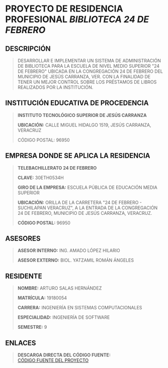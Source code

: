 # PROYECTO DE RESIDENCIA PROFESIONAL _**BIBLIOTECA 24 DE FEBRERO**_

## DESCRIPCIÓN
>
> DESARROLLAR E IMPLEMENTAR UN SISTEMA DE ADMINISTRACIÓN DE BIBLIOTECA PARA LA ESCUELA DE NIVEL MEDIO SUPERIOR \"24 DE FEBRERO\" UBICADA EN LA CONGREGACIÓN 24 DE FEBRERO DEL MUNICIPIO DE JESÚS CARRANZA, VER. CON LA FINALIDAD DE TENER UN MEJOR CONTROL SOBRE LOS PRÉSTAMOS DE LIBROS REALIZADOS POR LA INSTITUCIÓN.
>

## INSTITUCIÓN EDUCATIVA DE PROCEDENCIA
>
> **INSTITUTO TECNOLÓGICO SUPERIOR DE JESÚS CARRANZA**
> 
> **UBICACIÓN:** CALLE MIGUEL HIDALGO 1519, JESÚS CARRANZA, VERACRUZ
>
> CÓDIGO POSTAL: 96950 


## EMPRESA DONDE SE APLICA LA RESIDENCIA
>
> **TELEBACHILLERATO 24 DE FEBRERO**
>
> **CLAVE:** 30ETH0534H
> 
> **GIRO DE LA EMPRESA:** ESCUELA PÚBLICA DE EDUCACIÓN MEDIA SUPERIOR
>
> **UBICACIÓN:** ORILLA DE LA CARRETERA \"24 DE FEBRERO - SUCHILAPAN VERACRUZ\", A LA ENTRADA DE LA CONGREGACIÓN 24 DE FEBRERO, MUNICIPIO DE JESÚS CARRANZA, VERACRUZ.   
>
> **CÓDIGO POSTAL:** 96950
>

## ASESORES
>
> **ASESOR INTERNO:** ING. AMADO LÓPEZ HILARIO  
>
> **ASESOR EXTERNO:** BIOL. YATZAMIL ROMÁN ÁNGELES
>

## RESIDENTE
>
> **NOMBRE:** ARTURO SALAS HERNÁNDEZ
>
> **MATRÍCULA:** 19180054
>
> **CARRERA:** INGENIERÍA EN SISTEMAS COMPUTACIONALES
>
> **ESPECIALIDAD:** INGENIERÍA DE SOFTWARE
>
> **SEMESTRE:** 9
>

## ENLACES
>
> **DESCARGA DIRECTA DEL CÓDIGO FUENTE:**  
> [CÓDIGO FUENTE DEL PROYECTO][codigo-fuente]
>

[codigo-fuente]: https://github.com/Arturo-sh/biblioteca/archive/refs/heads/main.zip